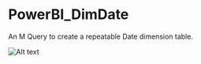 # PowerBI_DimDate
An M Query to create a repeatable Date dimension table.

![Alt text](/../<screenshots>/DimDate_1.png?raw=true "Optional Title")
